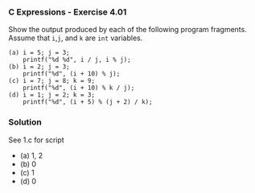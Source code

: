 ### C Expressions - Exercise 4.01

Show the output produced by each of the following program fragments. Assume that ```i```,```j```, and ```k``` are ```int``` variables.

```
(a) i = 5; j = 3;
    printf("%d %d", i / j, i % j);
(b) i = 2; j = 3;
    printf("%d", (i + 10) % j);
(c) i = 7; j = 8; k = 9;
    printf("%d", (i + 10) % k / j);
(d) i = 1; j = 2; k = 3;
    printf("%d", (i + 5) % (j + 2) / k);
```

### Solution

See 1.c for script

- (a) 1, 2
- (b) 0
- (c) 1
- (d) 0